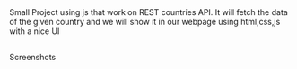 ##

Small Project using js that work on REST countries API.
It will fetch the data of the given country and we will show it in our
webpage using html,css,js with a nice UI

##

Screenshots
